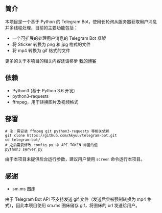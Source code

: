 ## 简介

本项目是一个基于 Python 的 Telegram Bot，使用长轮询从服务器获取用户消息并多线程处理，目前的主要功能包括：

- 一个可扩展的处理用户消息的 Telegram Bot 框架
- 将 Sticker 转换为 png 和 jpg 格式的文件
- 将 mp4 转换为 gif 格式的文件

更多的关于本项目的相关内容还请移步 [我的博客](https://blog.sandtears.com/2018/06/06/telegram-bot-note-1.html)

## 依赖

- Python3 (基于 Python 3.6 开发)
- python3-requests
- ffmpeg，用于转换图片及视频格式

## 部署

```
# 注：需安装 ffmpeg git python3-requests 等相关依赖
git clone https://github.com/Akyuu/telegram-bot.git
cd telegram-bot/
# 之后需要修改 config.py 中 API_TOKEN 常量的值
python3 server.py
```

由于本项目未提供后台运行参数，建议用户使用 `screen` 命令运行本项目。

## 感谢

- sm.ms 图床

由于 Telegram Bot API 不支持发送 gif 文件（发送后会被强制转换为 mp4 格式），因此本项目使用 sm.ms 图床储存 gif，将图床的 url 发送给用户。
